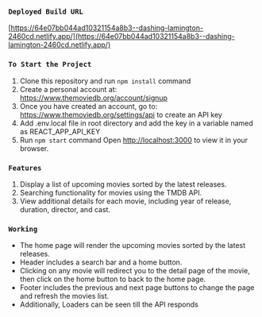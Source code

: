 ### `Deployed Build URL`

[https://64e07bb044ad10321154a8b3--dashing-lamington-2460cd.netlify.app/](https://64e07bb044ad10321154a8b3--dashing-lamington-2460cd.netlify.app/)

### `To Start the Project`

1. Clone this repository and run `npm install` command
2. Create a personal account at: https://www.themoviedb.org/account/signup
3. Once you have created an account, go to: https://www.themoviedb.org/settings/api to create an API key
4. Add .env.local file in root directory and add the key in a variable named as REACT_APP_API_KEY
5. Run `npm start` command
   Open [http://localhost:3000](http://localhost:3000) to view it in your browser.

### `Features`

1. Display a list of upcoming movies sorted by the latest releases.
2. Searching functionality for movies using the TMDB API.
3. View additional details for each movie, including year of release, duration, director, and cast.

### `Working`

- The home page will render the upcoming movies sorted by the latest releases.
- Header includes a search bar and a home button.
- Clicking on any movie will redirect you to the detail page of the movie, then click on the home button to back to the home page.
- Footer includes the previous and next page buttons to change the page and refresh the movies list.
- Additionally, Loaders can be seen till the API responds
